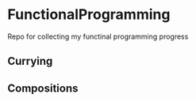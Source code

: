 # FunctionalProgramming
Repo for collecting my functinal programming progress

## Currying
## Compositions
